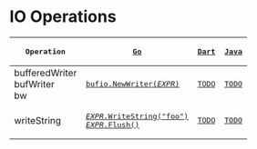 # IO Operations

|<pre>Operation</pre>|[<pre>Go</pre>](https://go.dev/)|[<pre>Dart</pre>](https://dart.dev/)|[<pre>Java</pre>](https://docs.oracle.com/javase/8/docs/technotes/guides/language/)|
|---|---|---|---|
|bufferedWriter<br/>bufWriter<br/>bw|[<pre>bufio.NewWriter($EXPR$)</pre>](https://pkg.go.dev/bufio#NewWriter)|[<pre>TODO</pre>](TODO)|[<pre>TODO</pre>](TODO)|
|writeString|[<pre>$EXPR$.WriteString("foo")<br/>$EXPR$.Flush()</pre>](TODO)|[<pre>TODO</pre>](TODO)|[<pre>TODO</pre>](TODO)|


